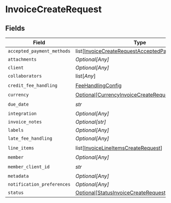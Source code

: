 # InvoiceCreateRequest


## Fields

| Field                                                                                                                 | Type                                                                                                                  | Required                                                                                                              | Description                                                                                                           |
| --------------------------------------------------------------------------------------------------------------------- | --------------------------------------------------------------------------------------------------------------------- | --------------------------------------------------------------------------------------------------------------------- | --------------------------------------------------------------------------------------------------------------------- |
| `accepted_payment_methods`                                                                                            | list[[InvoiceCreateRequestAcceptedPaymentMethods](../../models/shared/invoicecreaterequestacceptedpaymentmethods.md)] | :heavy_minus_sign:                                                                                                    | N/A                                                                                                                   |
| `attachments`                                                                                                         | *Optional[Any]*                                                                                                       | :heavy_minus_sign:                                                                                                    | N/A                                                                                                                   |
| `client`                                                                                                              | *Optional[Any]*                                                                                                       | :heavy_minus_sign:                                                                                                    | N/A                                                                                                                   |
| `collaborators`                                                                                                       | list[*Any*]                                                                                                           | :heavy_minus_sign:                                                                                                    | N/A                                                                                                                   |
| `credit_fee_handling`                                                                                                 | [FeeHandlingConfig](../../models/shared/feehandlingconfig.md)                                                         | :heavy_check_mark:                                                                                                    | N/A                                                                                                                   |
| `currency`                                                                                                            | [Optional[CurrencyInvoiceCreateRequest]](../../models/shared/currencyinvoicecreaterequest.md)                         | :heavy_minus_sign:                                                                                                    | N/A                                                                                                                   |
| `due_date`                                                                                                            | *str*                                                                                                                 | :heavy_check_mark:                                                                                                    | N/A                                                                                                                   |
| `integration`                                                                                                         | *Optional[Any]*                                                                                                       | :heavy_minus_sign:                                                                                                    | N/A                                                                                                                   |
| `invoice_notes`                                                                                                       | *Optional[str]*                                                                                                       | :heavy_minus_sign:                                                                                                    | N/A                                                                                                                   |
| `labels`                                                                                                              | *Optional[Any]*                                                                                                       | :heavy_minus_sign:                                                                                                    | N/A                                                                                                                   |
| `late_fee_handling`                                                                                                   | *Optional[Any]*                                                                                                       | :heavy_minus_sign:                                                                                                    | N/A                                                                                                                   |
| `line_items`                                                                                                          | list[[InvoiceLineItemsCreateRequest](../../models/shared/invoicelineitemscreaterequest.md)]                           | :heavy_check_mark:                                                                                                    | N/A                                                                                                                   |
| `member`                                                                                                              | *Optional[Any]*                                                                                                       | :heavy_minus_sign:                                                                                                    | N/A                                                                                                                   |
| `member_client_id`                                                                                                    | *str*                                                                                                                 | :heavy_check_mark:                                                                                                    | N/A                                                                                                                   |
| `metadata`                                                                                                            | *Optional[Any]*                                                                                                       | :heavy_minus_sign:                                                                                                    | N/A                                                                                                                   |
| `notification_preferences`                                                                                            | *Optional[Any]*                                                                                                       | :heavy_minus_sign:                                                                                                    | N/A                                                                                                                   |
| `status`                                                                                                              | [Optional[StatusInvoiceCreateRequest]](../../models/shared/statusinvoicecreaterequest.md)                             | :heavy_minus_sign:                                                                                                    | N/A                                                                                                                   |
